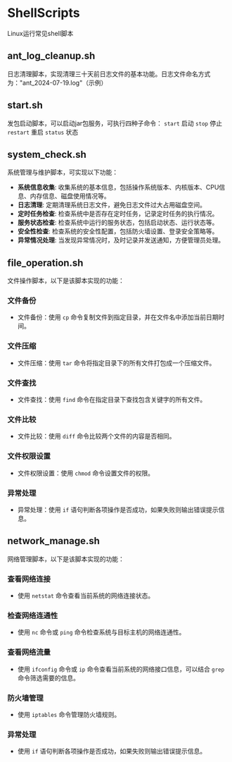 # ShellScripts

Linux运行常见shell脚本

## ant_log_cleanup.sh
日志清理脚本，实现清理三十天前日志文件的基本功能。日志文件命名方式为："ant_2024-07-19.log"（示例）

## start.sh
发包启动脚本，可以启动jar包服务，可执行四种子命令：
`start` 启动
`stop` 停止
`restart` 重启
`status` 状态

## system_check.sh
系统管理与维护脚本，可实现以下功能：
- **系统信息收集**: 收集系统的基本信息，包括操作系统版本、内核版本、CPU信息、内存信息、磁盘使用情况等。
- **日志清理**: 定期清理系统日志文件，避免日志文件过大占用磁盘空间。
- **定时任务检查**: 检查系统中是否存在定时任务，记录定时任务的执行情况。
- **服务状态检查**: 检查系统中运行的服务状态，包括启动状态、运行状态等。
- **安全性检查**: 检查系统的安全性配置，包括防火墙设置、登录安全策略等。
- **异常情况处理**: 当发现异常情况时，及时记录并发送通知，方便管理员处理。


## file_operation.sh

文件操作脚本，以下是该脚本实现的功能：

### 文件备份
- 文件备份：使用 `cp` 命令复制文件到指定目录，并在文件名中添加当前日期时间。

### 文件压缩
- 文件压缩：使用 `tar` 命令将指定目录下的所有文件打包成一个压缩文件。

### 文件查找
- 文件查找：使用 `find` 命令在指定目录下查找包含关键字的所有文件。

### 文件比较
- 文件比较：使用 `diff` 命令比较两个文件的内容是否相同。

### 文件权限设置
- 文件权限设置：使用 `chmod` 命令设置文件的权限。

### 异常处理
- 异常处理：使用 `if` 语句判断各项操作是否成功，如果失败则输出错误提示信息。


## network_manage.sh

网络管理脚本，以下是该脚本实现的功能：

### 查看网络连接
- 使用 `netstat` 命令查看当前系统的网络连接状态。

### 检查网络连通性
- 使用 `nc` 命令或 `ping` 命令检查系统与目标主机的网络连通性。

### 查看网络流量
- 使用 `ifconfig` 命令或 `ip` 命令查看当前系统的网络接口信息，可以结合 `grep` 命令筛选需要的信息。

### 防火墙管理
- 使用 `iptables` 命令管理防火墙规则。

### 异常处理
- 使用 `if` 语句判断各项操作是否成功，如果失败则输出错误提示信息。


